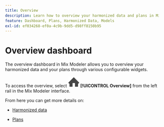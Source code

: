```yaml
---
title: Overview
description: Learn how to overview your harmonized data and plans in Mix Modeler.
feature: Dashboard, Plans, Harmonized Data, Models
exl-id: ef034268-ef0a-4c9b-9dd5-d98ff8150b95
---
```

# Overview dashboard


The overview dashboard in Mix Modeler allows you to overview your harmonized data and your plans through various configurable widgets.

To access the overview, select ![Home](../assets/icons/Home.svg) **[!UICONTROL Overview]** from the left rail in the Mix Modeler interface.

From here you can get more details on:

* [Harmonized data](harmonized-data.md)

* [Plans](plans.md)
